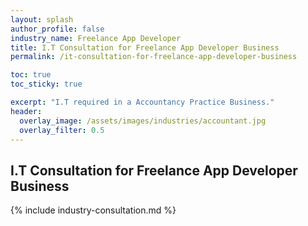 ```yaml
---
layout: splash 
author_profile: false 
industry_name: Freelance App Developer
title: I.T Consultation for Freelance App Developer Business
permalink: /it-consultation-for-freelance-app-developer-business

toc: true
toc_sticky: true

excerpt: "I.T required in a Accountancy Practice Business."
header:
  overlay_image: /assets/images/industries/accountant.jpg
  overlay_filter: 0.5 
---
```


## I.T Consultation for Freelance App Developer Business

{% include industry-consultation.md %}

